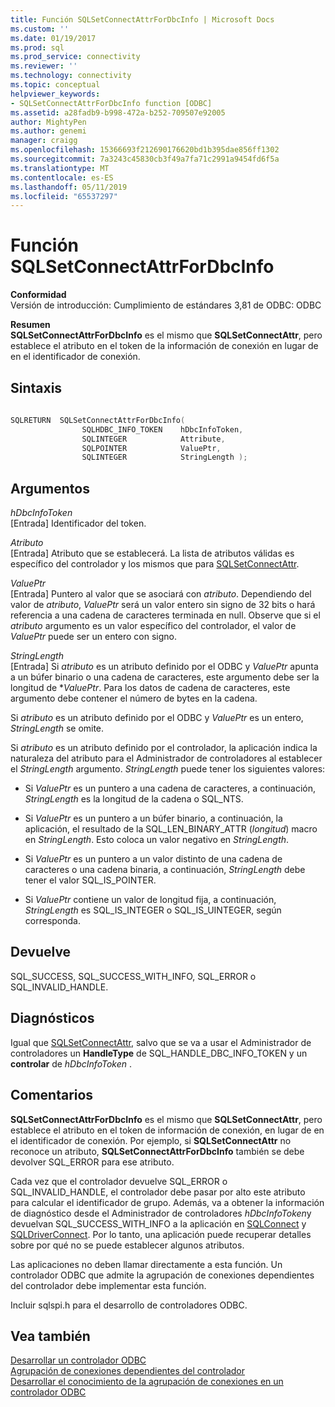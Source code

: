 ```yaml
---
title: Función SQLSetConnectAttrForDbcInfo | Microsoft Docs
ms.custom: ''
ms.date: 01/19/2017
ms.prod: sql
ms.prod_service: connectivity
ms.reviewer: ''
ms.technology: connectivity
ms.topic: conceptual
helpviewer_keywords:
- SQLSetConnectAttrForDbcInfo function [ODBC]
ms.assetid: a28fadb9-b998-472a-b252-709507e92005
author: MightyPen
ms.author: genemi
manager: craigg
ms.openlocfilehash: 15366693f212690176620bd1b395dae856ff1302
ms.sourcegitcommit: 7a3243c45830cb3f49a7fa71c2991a9454fd6f5a
ms.translationtype: MT
ms.contentlocale: es-ES
ms.lasthandoff: 05/11/2019
ms.locfileid: "65537297"
---
```

# <a name="sqlsetconnectattrfordbcinfo-function"></a>Función SQLSetConnectAttrForDbcInfo
**Conformidad**  
 Versión de introducción: Cumplimiento de estándares 3,81 de ODBC: ODBC  
  
 **Resumen**  
 **SQLSetConnectAttrForDbcInfo** es el mismo que **SQLSetConnectAttr**, pero establece el atributo en el token de la información de conexión en lugar de en el identificador de conexión.  
  
## <a name="syntax"></a>Sintaxis  
  
```cpp
  
SQLRETURN  SQLSetConnectAttrForDbcInfo(  
                SQLHDBC_INFO_TOKEN    hDbcInfoToken,  
                SQLINTEGER            Attribute,  
                SQLPOINTER            ValuePtr,  
                SQLINTEGER            StringLength );  
```  
  
## <a name="arguments"></a>Argumentos  
 *hDbcInfoToken*  
 [Entrada] Identificador del token.  
  
 *Atributo*  
 [Entrada] Atributo que se establecerá. La lista de atributos válidas es específico del controlador y los mismos que para [SQLSetConnectAttr](../../../odbc/reference/syntax/sqlsetconnectattr-function.md).  
  
 *ValuePtr*  
 [Entrada] Puntero al valor que se asociará con *atributo*. Dependiendo del valor de *atributo*, *ValuePtr* será un valor entero sin signo de 32 bits o hará referencia a una cadena de caracteres terminada en null. Observe que si el *atributo* argumento es un valor específico del controlador, el valor de *ValuePtr* puede ser un entero con signo.  
  
 *StringLength*  
 [Entrada] Si *atributo* es un atributo definido por el ODBC y *ValuePtr* apunta a un búfer binario o una cadena de caracteres, este argumento debe ser la longitud de **ValuePtr*. Para los datos de cadena de caracteres, este argumento debe contener el número de bytes en la cadena.  
  
 Si *atributo* es un atributo definido por el ODBC y *ValuePtr* es un entero, *StringLength* se omite.  
  
 Si *atributo* es un atributo definido por el controlador, la aplicación indica la naturaleza del atributo para el Administrador de controladores al establecer el *StringLength* argumento. *StringLength* puede tener los siguientes valores:  
  
-   Si *ValuePtr* es un puntero a una cadena de caracteres, a continuación, *StringLength* es la longitud de la cadena o SQL_NTS.  
  
-   Si *ValuePtr* es un puntero a un búfer binario, a continuación, la aplicación, el resultado de la SQL_LEN_BINARY_ATTR (*longitud*) macro en *StringLength*. Esto coloca un valor negativo en *StringLength*.  
  
-   Si *ValuePtr* es un puntero a un valor distinto de una cadena de caracteres o una cadena binaria, a continuación, *StringLength* debe tener el valor SQL_IS_POINTER.  
  
-   Si *ValuePtr* contiene un valor de longitud fija, a continuación, *StringLength* es SQL_IS_INTEGER o SQL_IS_UINTEGER, según corresponda.  
  
## <a name="returns"></a>Devuelve  
 SQL_SUCCESS, SQL_SUCCESS_WITH_INFO, SQL_ERROR o SQL_INVALID_HANDLE.  
  
## <a name="diagnostics"></a>Diagnósticos  
 Igual que [SQLSetConnectAttr](../../../odbc/reference/syntax/sqlsetconnectattr-function.md), salvo que se va a usar el Administrador de controladores un **HandleType** de SQL_HANDLE_DBC_INFO_TOKEN y un **controlar** de *hDbcInfoToken* .  
  
## <a name="remarks"></a>Comentarios  
 **SQLSetConnectAttrForDbcInfo** es el mismo que **SQLSetConnectAttr**, pero establece el atributo en el token de información de conexión, en lugar de en el identificador de conexión. Por ejemplo, si **SQLSetConnectAttr** no reconoce un atributo, **SQLSetConnectAttrForDbcInfo** también se debe devolver SQL_ERROR para ese atributo.  
  
 Cada vez que el controlador devuelve SQL_ERROR o SQL_INVALID_HANDLE, el controlador debe pasar por alto este atributo para calcular el identificador de grupo. Además, va a obtener la información de diagnóstico desde el Administrador de controladores *hDbcInfoToken*y devuelvan SQL_SUCCESS_WITH_INFO a la aplicación en [SQLConnect](../../../odbc/reference/syntax/sqlconnect-function.md) y [SQLDriverConnect](../../../odbc/reference/syntax/sqldriverconnect-function.md). Por lo tanto, una aplicación puede recuperar detalles sobre por qué no se puede establecer algunos atributos.  
  
 Las aplicaciones no deben llamar directamente a esta función. Un controlador ODBC que admite la agrupación de conexiones dependientes del controlador debe implementar esta función.  
  
 Incluir sqlspi.h para el desarrollo de controladores ODBC.  
  
## <a name="see-also"></a>Vea también  
 [Desarrollar un controlador ODBC](../../../odbc/reference/develop-driver/developing-an-odbc-driver.md)   
 [Agrupación de conexiones dependientes del controlador](../../../odbc/reference/develop-app/driver-aware-connection-pooling.md)   
 [Desarrollar el conocimiento de la agrupación de conexiones en un controlador ODBC](../../../odbc/reference/develop-driver/developing-connection-pool-awareness-in-an-odbc-driver.md)

